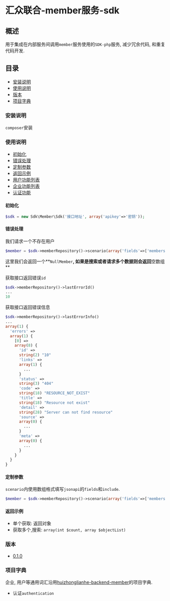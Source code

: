 # 汇众联合-member服务-sdk

## 概述

用于集成在内部服务间调用`member`服务使用的`SDK-php`服务, 减少冗余代码, 和重复代码开发.

## 目录

* [安装说明](#install)
* [使用说明](#description)
* [版本](#version)
* [项目字典](#dictionary)

### <a name="install">安装说明</a>

`composer`安装

### <a name="description">使用说明</a>

* [初始化](#sdk-init)
* [错误处理](#sdk-error)
* [定制参数](#sdk-scenario)
* [返回示例](#sdk-return)
* [用户功能列表](./docs/member-sdk.md)
* [企业功能列表](./docs/enterprise-sdk.md)
* [认证功能](./docs/enterprise-auth-sdk.md)


#### <a name="sdk-init">初始化</a>

```php
$sdk = new Sdk\Member\Sdk('接口地址', array('apikey'=>'密钥'));
```

#### <a name="sdk-error">错误处理</a>

我们请求一个不存在用户

```php
$member = $sdk->memberRepository()->scenario(array('fields'=>['members'=>'cellphone']))->fetchOne(10);
```

这里我们会返回一个**`NullMember`**, 如果是搜索或者请求多个数据则会返回**空数组**

获取接口返回错误`id`

```php
$sdk->memberRepository()->lastErrorId()
...
10
```

获取接口返回错误信息

```php
$sdk->memberRepository()->lastErrorInfo()
...
array(1) {
  'errors' =>
  array(1) {
    [0] =>
    array(8) {
      'id' =>
      string(2) "10"
      'links' =>
      array(1) {
        ...
      }
      'status' =>
      string(3) "404"
      'code' =>
      string(18) "RESOURCE_NOT_EXIST"
      'title' =>
      string(18) "Resource not exist"
      'detail' =>
      string(28) "Server can not find resource"
      'source' =>
      array(0) {
        ...
      }
      'meta' =>
      array(0) {
        ...
      }
    }
  }
}
```

#### <a name="sdk-scenario">定制参数</a>

`scenario`内使用数组格式填写`jsonapi`的`fields`和`include`.

```php
$member = $sdk->memberRepository()->scenario(array('fields'=>['members'=>'cellphone']))->fetchOne(1);
```

#### <a name="sdk-return">返回示例</a>

* 单个获取: 返回对象
* 获取多个,搜索: `array(int $count, array $objectList)`

### <a name="version">版本</a>

* [0.1.0](./docs/version/0.1.0.md "0.1.0")

### <a name="dictionary">项目字典</a>

企业, 用户等通用词汇沿用[huizhonglianhe-backend-member](https://code.aliyun.com/huizhonglianhe/huizhonglianhe-backend-member/tree/master)的项目字典.

* 认证`authentication`